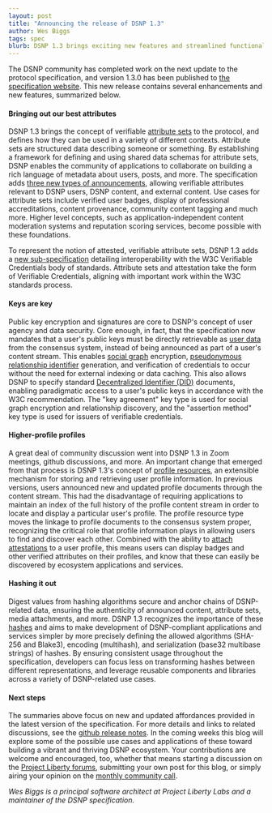 ```yaml
---
layout: post
title: "Announcing the release of DSNP 1.3"
author: Wes Biggs
tags: spec
blurb: DSNP 1.3 brings exciting new features and streamlined functionality for key social primitives.
---
```


The DSNP community has completed work on the next update to the protocol specification, and version 1.3.0 has been published to [the specification website](https://spec.dsnp.org).
This new release contains several enhancements and new features, summarized below.

#### Bringing out our best attributes

DSNP 1.3 brings the concept of verifiable [attribute sets](https://spec.dsnp.org/DSNP/AttributeSets.html) to the protocol, and defines how they can be used in a variety of different contexts. Attribute sets are structured data describing someone or something. By establishing a framework for defining and using shared data schemas for attribute sets, DSNP enables the community of applications to collaborate on building a rich language of metadata about users, posts, and more. The specification adds [three new types of announcements](https://spec.dsnp.org/DSNP/Announcements.html), allowing verifiable attributes relevant to DSNP users, DSNP content, and external content. Use cases for attribute sets include verified user badges, display of professional accreditations, content provenance, community content tagging and much more. Higher level concepts, such as application-independent content moderation systems and reputation scoring services, become possible with these foundations.

To represent the notion of attested, verifiable attribute sets, DSNP 1.3 adds a [new sub-specification](https://spec.dsnp.org/VerifiableCredentials/Overview.html) detailing interoperability with the W3C Verifiable Credentials body of standards. Attribute sets and attestation take the form of Verifiable Credentials, aligning with important work within the W3C standards process.

#### Keys are key

Public key encryption and signatures are core to DSNP's concept of user agency and data security.
Core enough, in fact, that the specification now mandates that a user's public keys must be directly retrievable as [user data](https://spec.dsnp.org/DSNP/UserData.html#user-data-types) from the consensus system, instead of being announced as part of a user's content stream. This enables [social graph](https://spec.dsnp.org/DSNP/Graph.html) encryption, [pseudonymous relationship identifier](https://spec.dsnp.org/DSNP/Graph.html#pseudonymous-relationship-identifiers) generation, and verification of credentials to occur without the need for external indexing or data caching. This also allows DSNP to specify standard [Decentralized Identifier (DID)](https://spec.dsnp.org/VerifiableCredentials/Types/DID.html) documents, enabling paradigmatic access to a user's public keys in accordance with the W3C recommendation. The "key agreement" key type is used for social graph encryption and relationship discovery, and the "assertion method" key type is used for issuers of verifiable credentials.

#### Higher-profile profiles

A great deal of community discussion went into DSNP 1.3 in Zoom meetings, github discussions, and more. An important change that emerged from that process is DSNP 1.3's concept of [profile resources](https://spec.dsnp.org/DSNP/Types/ProfileResource.html), an extensible mechanism for storing and retrieving user profile information. In previous versions, users announced new and updated profile documents through the content stream. This had the disadvantage of requiring applications to maintain an index of the full history of the profile content stream in order to locate and display a particular user's profile. The profile resource type moves the linkage to profile documents to the consensus system proper, recognizing the critical role that profile information plays in allowing users to find and discover each other. Combined with the ability to [attach attestations](https://spec.dsnp.org/DSNP/AttributeSets.html#attestation-attachments) to a user profile, this means users can display badges and other verified attributes on their profiles, and know that these can easily be discovered by ecosystem applications and services.

#### Hashing it out

Digest values from hashing algorithms secure and anchor chains of DSNP-related data, ensuring the authenticity of announced content, attribute sets, media attachments, and more. DSNP 1.3 recognizes the importance of these [hashes](https://spec.dsnp.org/DSNP/Identifiers.html#dsnp-content-hash) and aims to make development of DSNP-compliant applications and services simpler by more precisely defining the allowed algorithms (SHA-256 and Blake3), encoding (multihash), and serialization (base32 multibase strings) of hashes. By ensuring consistent usage throughout the specification, developers can focus less on transforming hashes between different representations, and leverage reusable components and libraries across a variety of DSNP-related use cases.

#### Next steps

The summaries above focus on new and updated affordances provided in the latest version of the specification. For more details and links to related discussions, see the [github release notes](https://github.com/LibertyDSNP/spec/releases/tag/DSNP-v1.3.0). In the coming weeks this blog will explore some of the possible use cases and applications of these toward building a vibrant and thriving DSNP ecosystem. Your contributions are welcome and encouraged, too, whether that means starting a discussion on the [Project Liberty forums](https://forums.projectliberty.io/), submitting your own post for this blog, or simply airing your opinion on the [monthly community call](https://vimeo.com/showcase/dsnp-public-spec-meeting).

_Wes Biggs is a principal software architect at Project Liberty Labs and a maintainer of the DSNP specification._
